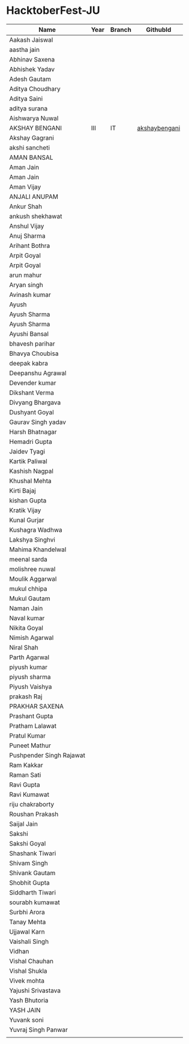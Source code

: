 # HacktoberFest-JU

| Name | Year | Branch | GithubId |
| --- | --- | --- | --- |
 | Aakash Jaiswal |     |      |        |
| aastha jain |     |      |        |
| Abhinav Saxena |     |      |        |
| Abhishek Yadav |     |      |        |
| Adesh Gautam |     |      |        |
| Aditya Choudhary |     |      |        |
| Aditya Saini |     |      |        |
| aditya surana |     |      |        |
| Aishwarya Nuwal |     |      |        |
| AKSHAY BENGANI | III | IT | <a href="https://www.github.com/akshaybengani" target="_blank">akshaybengani</a> |
| Akshay Gagrani |     |      |        |
| akshi sancheti |     |      |        |
| AMAN BANSAL |     |      |        |
| Aman Jain |     |      |        |
| Aman Jain |     |      |        |
| Aman Vijay |     |      |        |
| ANJALI ANUPAM |     |      |        |
| Ankur Shah |     |      |        |
| ankush shekhawat |     |      |        |
| Anshul Vijay |     |      |        |
| Anuj Sharma |     |      |        |
| Arihant Bothra |     |      |        |
| Arpit Goyal |     |      |        |
| Arpit Goyal |     |      |        |
| arun mahur |     |      |        |
| Aryan singh |     |      |        |
| Avinash kumar |     |      |        |
| Ayush |     |      |        |
| Ayush Sharma |     |      |        |
| Ayush Sharma |     |      |        |
| Ayushi Bansal |     |      |        |
| bhavesh parihar |     |      |        |
| Bhavya Choubisa |     |      |        |
| deepak kabra |     |      |        |
| Deepanshu Agrawal |     |      |        |
| Devender kumar |     |      |        |
| Dikshant Verma |     |      |        |
| Divyang Bhargava |     |      |        |
| Dushyant Goyal |     |      |        |
| Gaurav Singh yadav |     |      |        |
| Harsh Bhatnagar |     |      |        |
| Hemadri Gupta |     |      |        |
| Jaidev Tyagi |     |      |        |
| Kartik Paliwal |     |      |        |
| Kashish Nagpal |     |      |        |
| Khushal Mehta |     |      |        |
| Kirti Bajaj |     |      |        |
| kishan Gupta |     |      |        |
| Kratik Vijay |     |      |        |
| Kunal Gurjar |     |      |        |
| Kushagra Wadhwa |     |      |        |
| Lakshya Singhvi |     |      |        |
| Mahima Khandelwal |     |      |        |
| meenal sarda |     |      |        |
| molishree nuwal |     |      |        |
| Moulik Aggarwal |     |      |        |
| mukul chhipa |     |      |        |
| Mukul Gautam |     |      |        |
| Naman Jain |     |      |        |
| Naval kumar |     |      |        |
| Nikita Goyal |     |      |        |
| Nimish Agarwal |     |      |        |
| Niral Shah |     |      |        |
| Parth Agarwal |     |      |        |
| piyush kumar |     |      |        |
| piyush sharma |     |      |        |
| Piyush Vaishya |     |      |        |
| prakash Raj |     |      |        |
| PRAKHAR SAXENA |     |      |        |
| Prashant Gupta |     |      |        |
| Pratham Lalawat |     |      |        |
| Pratul Kumar |     |      |        |
| Puneet Mathur |     |      |        |
| Pushpender Singh Rajawat |     |      |        |
| Ram Kakkar |     |      |        |
| Raman Sati |     |      |        |
| Ravi Gupta |     |      |        |
| Ravi Kumawat |     |      |        |
| riju chakraborty |     |      |        |
| Roushan Prakash |     |      |        |
| Saijal Jain |     |      |        |
| Sakshi |     |      |        |
| Sakshi Goyal |     |      |        |
| Shashank Tiwari |     |      |        |
| Shivam Singh |     |      |        |
| Shivank Gautam |     |      |        |
| Shobhit Gupta |     |      |        |
| Siddharth Tiwari |     |      |        |
| sourabh kumawat |     |      |        |
| Surbhi Arora |     |      |        |
| Tanay Mehta |     |      |        |
| Ujjawal Karn |     |      |        |
| Vaishali Singh |     |      |        |
| Vidhan |     |      |        |
| Vishal Chauhan |     |      |        |
| Vishal Shukla |     |      |        |
| Vivek mohta |     |      |        |
| Yajushi Srivastava |     |      |        |
| Yash Bhutoria |     |      |        |
| YASH JAIN |     |      |        |
| Yuvank soni |     |      |        |
| Yuvraj Singh Panwar |     |      |        |
|  |     |      |        |
